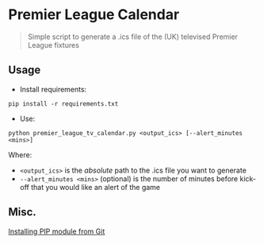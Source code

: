 # Premier League Calendar

> Simple script to generate a .ics file of the (UK) televised Premier League fixtures

## Usage

* Install requirements:

`pip install -r requirements.txt`

* Use:

`python premier_league_tv_calendar.py <output_ics> [--alert_minutes <mins>]`

Where:

* `<output_ics>` is the *absolute* path to the .ics file you want to generate
* `--alert_minutes <mins>` (optional) is the number of minutes before kick-off that you would like an alert of the game

## Misc.

[Installing PIP module from Git](https://pip.pypa.io/en/stable/reference/pip_install/#git)